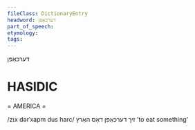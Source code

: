 ```yaml
---
fileClass: DictionaryEntry
headword: דערכאַפּן
part_of_speech: 
etymology: 
tags: 
---
```

דערכאַפּן

HASIDIC
=======
= AMERICA = 

/zɩx dərˈxapm dus harc/ זיך דערכאַפּן דאָס האַרץ 'to eat something'